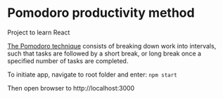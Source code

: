 # Pomodoro productivity method

Project to learn React

[The Pomodoro technique](https://en.wikipedia.org/wiki/Pomodoro_Technique) consists of breaking down work into intervals, such that tasks are followed by a short break, or long break once a specified number of tasks are completed.

To initiate app, navigate to root folder and enter:
`npm start`

Then open browser to http://localhost:3000
